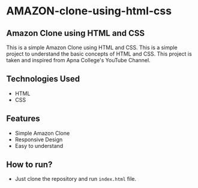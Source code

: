 # AMAZON-clone-using-html-css

## Amazon Clone using HTML and CSS

This is a simple Amazon Clone using HTML and CSS. This is a simple project to understand the basic concepts of HTML and CSS. This project is taken and inspired from Apna College's YouTube Channel.

## Technologies Used
- HTML
- CSS

## Features
- Simple Amazon Clone
- Responsive Design
- Easy to understand

## How to run?
- Just clone the repository and run `index.html` file.

